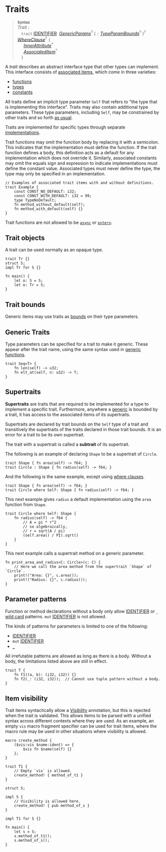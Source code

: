 # Traits

> **<sup>Syntax</sup>**\
> _Trait_ :\
> &nbsp;&nbsp; `trait` [IDENTIFIER]&nbsp;
>              [_GenericParams_]<sup>?</sup>
>              ( `:` [_TypeParamBounds_]<sup>?</sup> )<sup>?</sup>
>              [_WhereClause_]<sup>?</sup> `{`\
> &nbsp;&nbsp;&nbsp;&nbsp; [_InnerAttribute_]<sup>\*</sup>\
> &nbsp;&nbsp;&nbsp;&nbsp; [_AssociatedItem_]<sup>\*</sup>\
> &nbsp;&nbsp; `}`

A _trait_ describes an abstract interface type that other types can implement. This
interface consists of [associated items], which come in three varieties:

- [functions](associated-items.md#associated-functions-and-methods)
- [types](associated-items.md#associated-types)
- [constants](associated-items.md#associated-constants)

All traits define an implicit type parameter `Self` that refers to "the type
that is implementing this interface". Traits may also contain additional type
parameters. These type parameters, including `Self`, may be constrained by
other traits and so forth [as usual][generics].

Traits are implemented for specific types through separate [implementations].

Trait functions may omit the function body by replacing it with a semicolon.
This indicates that the implementation must define the function. If the trait
function defines a body, this definition acts as a default for any
implementation which does not override it. Similarly, associated constants may
omit the equals sign and expression to indicate implementations must define
the constant value. Associated types must never define the type, the type may
only be specified in an implementation.

```ds
// Examples of associated trait items with and without definitions.
trait Example {
    const CONST_NO_DEFAULT: i32;
    const CONST_WITH_DEFAULT: i32 = 99;
    type TypeNoDefault;
    fn method_without_default(self);
    fn method_with_default(self) {}
}
```

Trait functions are not allowed to be [`async`] or [`extern`].

## Trait objects

A trait can be used normally as an opaque type.

```ds
trait Tr {}
struct S;
impl Tr for S {}

fn main() {
    let o: S = S;
    let o: Tr = S;
}
```

## Trait bounds

Generic items may use traits as [bounds] on their type parameters.

## Generic Traits

Type parameters can be specified for a trait to make it generic. These appear
after the trait name, using the same syntax used in [generic functions].

```ds
trait Seq<T> {
    fn len(self) -> u32;
    fn elt_at(self, n: u32) -> T;
}
```

## Supertraits

**Supertraits** are traits that are required to be implemented for a type to
implement a specific trait. Furthermore, anywhere a [generic][generics] is bounded by a trait, it has access to the associated items of its supertraits.

Supertraits are declared by trait bounds on the `Self` type of a trait and
transitively the supertraits of the traits declared in those trait bounds. It is
an error for a trait to be its own supertrait.

The trait with a supertrait is called a **subtrait** of its supertrait.

The following is an example of declaring `Shape` to be a supertrait of `Circle`.

```ds
trait Shape { fn area(self) -> f64; }
trait Circle : Shape { fn radius(self) -> f64; }
```

And the following is the same example, except using [where clauses].

```ds
trait Shape { fn area(self) -> f64; }
trait Circle where Self: Shape { fn radius(self) -> f64; }
```

This next example gives `radius` a default implementation using the `area`
function from `Shape`.

```ds
trait Circle where Self: Shape {
    fn radius(self) -> f64 {
        // A = pi * r^2
        // so algebraically,
        // r = sqrt(A / pi)
        (self.area() / PI).sqrt()
    }
}
```

This next example calls a supertrait method on a generic parameter.

```ds
fn print_area_and_radius<C: Circle>(c: C) {
    // Here we call the area method from the supertrait `Shape` of `Circle`.
    print!("Area: {}", c.area());
    print!("Radius: {}", c.radius());
}
```

## Parameter patterns

Function or method declarations without a body only allow [IDENTIFIER] or
`_` [wild card][WildcardPattern] patterns. `mut` [IDENTIFIER] is not allowed.

The kinds of patterns for parameters is limited to one of the following:

* [IDENTIFIER]
* `mut` [IDENTIFIER]
* [`_`][WildcardPattern]

All irrefutable patterns are allowed as long as there
is a body. Without a body, the limitations listed above are still in effect.

```ds
trait T {
    fn f1((a, b): (i32, i32)) {}
    fn f2(_: (i32, i32));  // Cannot use tuple pattern without a body.
}
```

## Item visibility

Trait items syntactically allow a [_Visibility_] annotation, but this is
rejected when the trait is validated. This allows items to be parsed with a
unified syntax across different contexts where they are used. As an example,
an empty `vis` macro fragment specifier can be used for trait items, where the
macro rule may be used in other situations where visibility is allowed.

```ds
macro create_method {
    ($vis:vis $name:ident) => {
        $vis fn $name(self) {}
    };
}

trait T1 {
    // Empty `vis` is allowed.
    create_method! { method_of_t1 }
}

struct S;

impl S {
    // Visibility is allowed here.
    create_method! { pub method_of_s }
}

impl T1 for S {}

fn main() {
    let s = S;
    s.method_of_t1();
    s.method_of_s();
}
```

[IDENTIFIER]: ../identifiers.md
[WildcardPattern]: ../patterns.md#wildcard-pattern
[_AssociatedItem_]: associated-items.md
[_GenericParams_]: generics.md
[_InnerAttribute_]: ../attributes.md
[_TypeParamBounds_]: ../trait-bounds.md
[_Visibility_]: ../visibility-and-privacy.md
[_WhereClause_]: generics.md#where-clauses
[bounds]: ../trait-bounds.md
[trait object]: ../types/trait-object.md
[RFC 255]: https://github.com/ds-lang/rfcs/blob/master/text/0255-object-safety.md
[associated items]: associated-items.md
[method]: associated-items.md#methods
[supertraits]: #supertraits
[implementations]: implementations.md
[generics]: generics.md
[where clauses]: generics.md#where-clauses
[generic functions]: functions.md#generic-functions
[unsafe]: ../unsafety.md
[trait implementation]: implementations.md#trait-implementations
[`Send`]: ../special-types-and-traits.md#send
[`Sync`]: ../special-types-and-traits.md#sync
[`Arc<Self>`]: ../special-types-and-traits.md#arct
[`Box<Self>`]: ../special-types-and-traits.md#boxt
[`Pin<P>`]: ../special-types-and-traits.md#pinp
[`Rc<Self>`]: ../special-types-and-traits.md#rct
[`async`]: functions.md#async-functions
[`extern`]: functions.md#external-functions
